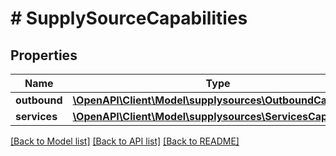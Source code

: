 # # SupplySourceCapabilities

## Properties

Name | Type | Description | Notes
------------ | ------------- | ------------- | -------------
**outbound** | [**\OpenAPI\Client\Model\supplysources\OutboundCapability**](OutboundCapability.md) |  | [optional]
**services** | [**\OpenAPI\Client\Model\supplysources\ServicesCapability**](ServicesCapability.md) |  | [optional]

[[Back to Model list]](../../README.md#models) [[Back to API list]](../../README.md#endpoints) [[Back to README]](../../README.md)
